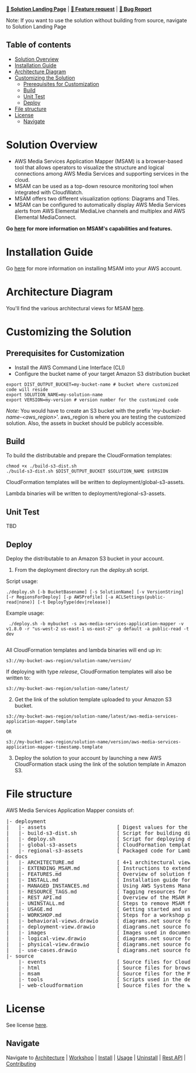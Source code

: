 **[🚀 Solution Landing Page](https://aws.amazon.com/solutions/implementations/media-services-application-mapper/)** | **[🚧 Feature request](https://github.com/awslabs/aws-media-services-application-mapper/issues/new?assignees=&labels=feature-request%2C+enhancement&template=feature_request.md&title=)** | **[🐛 Bug Report](https://github.com/awslabs/aws-media-services-application-mapper/issues/new?assignees=&labels=bug%2C+triage&template=bug_report.md&title=)**

Note: If you want to use the solution without building from source, navigate to Solution Landing Page

## Table of contents

- [Solution Overview](#solution-overview)
- [Installation Guide](#installation-guide)
- [Architecture Diagram](#architecture-diagram)
- [Customizing the Solution](#customizing-the-solution)
  - [Prerequisites for Customization](#prerequisites-for-customization)
  - [Build](#build)
  - [Unit Test](#unit-test)
  - [Deploy](#deploy)
- [File structure](#file-structure)
- [License](#license)
  - [Navigate](#navigate)

<a name="solution-overview"></a>
# Solution Overview
[//]: # (What does the solution do? What customer problem does it solve? Mention specific use cases)
* AWS Media Services Application Mapper (MSAM) is a browser-based tool that allows operators to visualize the structure and logical connections among AWS Media Services and supporting services in the cloud.
* MSAM can be used as a top-down resource monitoring tool when integrated with CloudWatch.
* MSAM offers two different visualization options: Diagrams and Tiles. 
* MSAM can be configured to automatically display AWS Media Services alerts from AWS Elemental MediaLive channels and multiplex and AWS Elemental MediaConnect.

**Go [here](docs/FEATURES.md) for more information on MSAM's capabilities and features.**

<a name="installation"></a>
# Installation Guide
Go [here](docs/INSTALL.md) for more information on installing MSAM into your AWS account.

<a name="architecture-diagram"></a>
# Architecture Diagram
[//]: # (Provide Architecture Diagram. Add few bullets to describe the architecture workflow)
You'll find the various architectural views for MSAM [here](docs/ARCHITECTURE.md).
<a name="aws-solutions-constructs"></a><a name="customizing-the-solution"></a>
# Customizing the Solution

<a name="prerequisites-for-customization"></a>
## Prerequisites for Customization
[//]: # (Add any prerequisites for customization steps. e.g. Prerequisite: Node.js>10)

* Install the AWS Command Line Interface (CLI)
* Configure the bucket name of your target Amazon S3 distribution bucket
```
export DIST_OUTPUT_BUCKET=my-bucket-name # bucket where customized code will reside
export SOLUTION_NAME=my-solution-name
export VERSION=my-version # version number for the customized code
```
_Note:_ You would have to create an S3 bucket with the prefix '_my-bucket-name-<aws_region>_'.  aws_region is where you are testing the customized solution. Also, the assets in bucket should be publicly accessible.

<a name="build"></a>
## Build
[//]: # (Add commands to build lambda binaries from root of the project)
To build the distributable and prepare the CloudFormation templates:
```
chmod +x ./build-s3-dist.sh
./build-s3-dist.sh $DIST_OUTPUT_BUCKET $SOLUTION_NAME $VERSION
```

CloudFormation templates will be written to deployment/global-s3-assets.

Lambda binaries will be written to deployment/regional-s3-assets.


<a name="unit-test"></a>
## Unit Test
[//]: # (Add commands to run unit tests from root of the project)

TBD

<a name="deploy"></a>
## Deploy
[//]: # (Add commands to deploy the solution's stacks from the root of the project)

Deploy the distributable to an Amazon S3 bucket in your account. 

1. From the deployment directory run the _deploy.sh_ script. 

Script usage:
```
./deploy.sh [-b BucketBasename] [-s SolutionName] [-v VersionString] [-r RegionsForDeploy] [-p AWSProfile] [-a ACLSettings(public-read|none)] [-t DeployType(dev|release)] 
```

Example usage:
```
 ./deploy.sh -b mybucket -s aws-media-services-application-mapper -v v1.8.0 -r "us-west-2 us-east-1 us-east-2" -p default -a public-read -t dev


```

All CloudFormation templates and lambda binaries will end up in:

``` 
s3://my-bucket-aws-region/solution-name/version/
```

If deploying with type _release_, CloudFormation templates will also be written to:
``` 
s3://my-bucket-aws-region/solution-name/latest/
```

2.  Get the link of the solution template uploaded to your Amazon S3 bucket.

``` 
s3://my-bucket-aws-region/solution-name/latest/aws-media-services-application-mapper.template

OR

s3://my-bucket-aws-region/solution-name/version/aws-media-services-application-mapper-timestamp.template
```

3. Deploy the solution to your account by launching a new AWS CloudFormation stack using the link of the solution template in Amazon S3.

<a name="file-structure"></a>
# File structure

AWS Media Services Application Mapper consists of:

<pre>
|- deployment
|   |- assets                       [ Digest values for the templates and packaged code go to this folder and hosted on S3 by the project sponsors ]
|   |- build-s3-dist.sh             [ Script for building distributables and preparing the CloudFormation templates ]
|   |- deploy.sh                    [ Script for deploying distributables and CloudFormation templates to user's S3 bucket ]
|   |- global-s3-assets             [ CloudFormation templates get written here during custom build ]
|   |- regional-s3-assets           [ Packaged code for Lambda get written here during custom build ]
|- docs
|   |- ARCHITECTURE.md              [ 4+1 architectural views of MSAM ]
|   |- EXTENDING_MSAM.md            [ Instructions to extend MSAM with your own types ]
|   |- FEATURES.md                  [ Overview of solution features ]
|   |- INSTALL.md                   [ Installation guide for MSAM ]
|   |- MANAGED_INSTANCES.md         [ Using AWS Systems Manager and on-premise hardware ]
|   |- RESOURCE_TAGS.md             [ Tagging resources for tile and diagram creation ]
|   |- REST_API.md                  [ Overview of the MSAM REST API and use ]
|   |- UNINSTALL.md                 [ Steps to remove MSAM from your AWS account ]
|   |- USAGE.md                     [ Getting started and usage tips for the browser tool ]
|   |- WORKSHOP.md                  [ Steps for a workshop presented at re:Invent 2019 ]
|   |- behavioral-views.drawio      [ diagrams.net source for behavioral view ]
|   |- deployment-view.drawio       [ diagrams.net source for deployment view ]
|   |- images                       [ Images used in documentation ]
|   |- logical-view.drawio          [ diagrams.net source for logical view ]
|   |- physical-view.drawio         [ diagrams.net source for physical view ]
|   |- use-cases.drawio             [ diagrams.net source for use case view ]
|- source
    |- events                       [ Source files for CloudWatch Event and Alarm handling ]
    |- html                         [ Source files for browser application ]
    |- msam                         [ Source files for the MSAM REST API and scheduled tasks ]
    |- tools                        [ Scripts used in the development of MSAM ]
    |- web-cloudformation           [ Source files for the web template and custom resources ]
</pre>

<a name="license"></a>
# License

See license [here](https://github.com/awslabs/aws-media-services-application-mapper/blob/master/LICENSE).


## Navigate
Navigate to [Architecture](docs/ARCHITECTURE.md) | [Workshop](docs/WORKSHOP.md) | [Install](docs/INSTALL.md) | [Usage](docs/USAGE.md) | [Uninstall](docs/UNINSTALL.md) | [Rest API](docs/REST_API.md) | [Contributing](CONTRIBUTING.md)